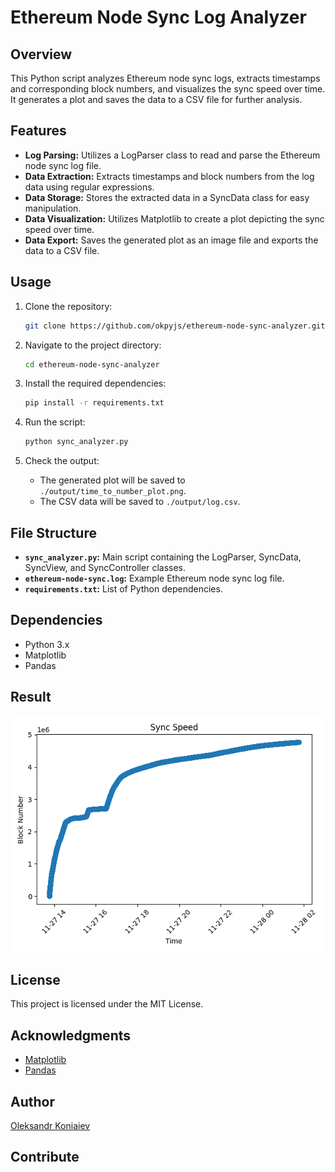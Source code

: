 # Ethereum Node Sync Log Analyzer

## Overview

This Python script analyzes Ethereum node sync logs, extracts timestamps and corresponding block numbers, and visualizes the sync speed over time. It generates a plot and saves the data to a CSV file for further analysis.

## Features

- **Log Parsing:** Utilizes a LogParser class to read and parse the Ethereum node sync log file.
- **Data Extraction:** Extracts timestamps and block numbers from the log data using regular expressions.
- **Data Storage:** Stores the extracted data in a SyncData class for easy manipulation.
- **Data Visualization:** Utilizes Matplotlib to create a plot depicting the sync speed over time.
- **Data Export:** Saves the generated plot as an image file and exports the data to a CSV file.

## Usage

1. Clone the repository:

    ```bash
    git clone https://github.com/okpyjs/ethereum-node-sync-analyzer.git
    ```

2. Navigate to the project directory:

    ```bash
    cd ethereum-node-sync-analyzer
    ```

3. Install the required dependencies:

    ```bash
    pip install -r requirements.txt
    ```

4. Run the script:

    ```bash
    python sync_analyzer.py
    ```

5. Check the output:

    - The generated plot will be saved to `./output/time_to_number_plot.png`.
    - The CSV data will be saved to `./output/log.csv`.

## File Structure

- **`sync_analyzer.py`:** Main script containing the LogParser, SyncData, SyncView, and SyncController classes.
- **`ethereum-node-sync.log`:** Example Ethereum node sync log file.
- **`requirements.txt`:** List of Python dependencies.

## Dependencies

- Python 3.x
- Matplotlib
- Pandas

## Result

![Sync Speed and Block Number Difference](./output/sync_speed.png)

## License

This project is licensed under the MIT License.

## Acknowledgments

- [Matplotlib](https://matplotlib.org/)
- [Pandas](https://pandas.pydata.org/)

## Author

[Oleksandr Koniaiev](https://www.linkedin.com/in/oleksandr-koniaiev)

## Contribute
